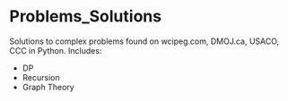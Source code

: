# Problems_Solutions
Solutions to complex problems found on wcipeg.com, DMOJ.ca, USACO, CCC in Python.
Includes:
- DP
- Recursion
- Graph Theory
